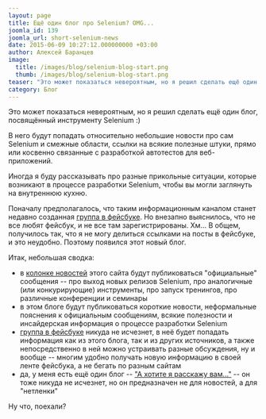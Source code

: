 ```yaml
---
layout: page
title: Ещё один блог про Selenium? OMG...
joomla_id: 139
joomla_url: short-selenium-news
date: 2015-06-09 10:27:12.000000000 +03:00
author: Алексей Баранцев
image:
  title: /images/blog/selenium-blog-start.png
  thumb: /images/blog/selenium-blog-start.png
teaser: "Это может показаться невероятным, но я решил сделать ещё один блог, посвящённый инструменту Selenium :) В него будут попадать относительно небольшие новости про сам Selenium и смежные области, ссылки на всякие полезные штуки, прямо или косвенно связанные с разработкой автотестов для веб-приложений. Иногда я буду рассказывать про разные прикольные ситуации, которые возникают в процессе разработки Selenium, чтобы вы могли заглянуть на внутреннюю кухню."
category: Блог
---
```

<p>Это может показаться невероятным, но я решил сделать ещё один блог, посвящённый инструменту Selenium :)</p>
<p>В него будут попадать относительно небольшие новости про сам Selenium и смежные области, ссылки на всякие полезные штуки, прямо или косвенно связанные с разработкой автотестов для веб-приложений.</p>
<p>Иногда я буду рассказывать про разные прикольные ситуации, которые возникают в процессе разработки Selenium, чтобы вы могли заглянуть на внутреннюю кухню.</p>
<p>Поначалу предполагалось, что таким информационным каналом станет недавно созданная <a href="https://www.facebook.com/groups/selenium.ru/">группа в фейсбуке</a>. Но внезапно выяснилось, что не все любят фейсбук, и не все там зарегистрированы. Хм... В общем, получилось так, что я не могу делиться ссылками на посты в фейсбуке, и это неудобно. Поэтому появился этот новый блог.</p>
<p>Итак, небольшая сводка:</p>
<ul>
<li>в <a href="news.html">колонке новостей</a> этого сайта будут публиковаться "официальные" сообщения -- про выход новых релизов Selenium, про аналогичные (или конкурирующие) инструменты, про запуск тренингов, про различные конференции и семинары</li>
<li>в этом блоге будут публиковаться короткие новости, неформальные пояснения к официальным сообщениям, всякие полезности и инсайдерская информация о процессе разработки Selenium</li>
<li><a href="https://www.facebook.com/groups/selenium.ru/">группа в фейсбуке</a> никуда не исчезнет, в неё будет попадать информация как из этого блога, так и из других источников, а также непосредственно в ней можно устраивать разные обсуждения, ну и вообще -- многим удобно получать новую информацию в своей ленте фейсбука, а не бегать по разным сайтам</li>
<li>да, у меня есть ещё один блог -- <a href="http://barancev.github.io/">"А хотите я расскажу вам..."</a> -- он тоже никуда не исчезнет, но он предназначен не для новостей, а для "нетленки"</li>
</ul>
<p>Ну что, поехали?</p>
